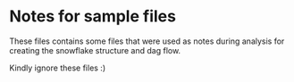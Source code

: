 # Notes for sample files

These files contains some files that were used as notes during analysis for creating the snowflake structure and dag flow.

Kindly ignore these files :)
